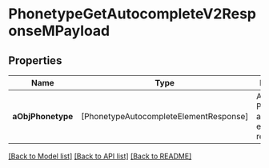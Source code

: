 # PhonetypeGetAutocompleteV2ResponseMPayload

## Properties
Name | Type | Description | Notes
------------ | ------------- | ------------- | -------------
**aObjPhonetype** | [PhonetypeAutocompleteElementResponse] | An array of Phonetype autocomplete element response. | 

[[Back to Model list]](../README.md#documentation-for-models) [[Back to API list]](../README.md#documentation-for-api-endpoints) [[Back to README]](../README.md)


